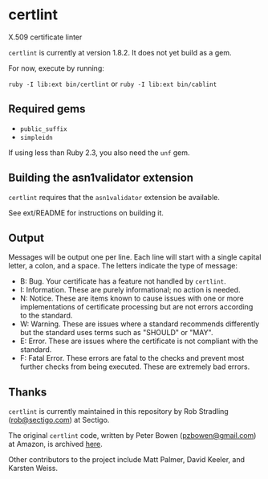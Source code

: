 # certlint
X.509 certificate linter

`certlint` is currently at version 1.8.2.  It does not yet build as a gem.

For now, execute by running:

`ruby -I lib:ext bin/certlint` or `ruby -I lib:ext bin/cablint`

## Required gems

* `public_suffix`
* `simpleidn`

If using less than Ruby 2.3, you also need the `unf` gem.

## Building the asn1validator extension

`certlint` requires that the `asn1validator` extension be available.

See ext/README for instructions on building it.

## Output

Messages will be output one per line.  Each line will start with a single
capital letter, a colon, and a space. The letters indicate the type of message:

* B: Bug. Your certificate has a feature not handled by `certlint`.
* I: Information.  These are purely informational; no action is needed.
* N: Notice.  These are items known to cause issues with one or more implementations of certificate processing but are not errors according to the standard.
* W: Warning.  These are issues where a standard recommends differently but the standard uses terms such as "SHOULD" or "MAY".
* E: Error.  These are issues where the certificate is not compliant with the standard.
* F: Fatal Error.  These errors are fatal to the checks and prevent most further checks from being executed.  These are extremely bad errors.

## Thanks

`certlint` is currently maintained in this repository by Rob Stradling (rob@sectigo.com) at Sectigo.

The original `certlint` code, written by Peter Bowen (pzbowen@gmail.com) at Amazon, is archived [here](https://github.com/amazon-archives/certlint).

Other contributors to the project include Matt Palmer, David Keeler, and Karsten Weiss.
